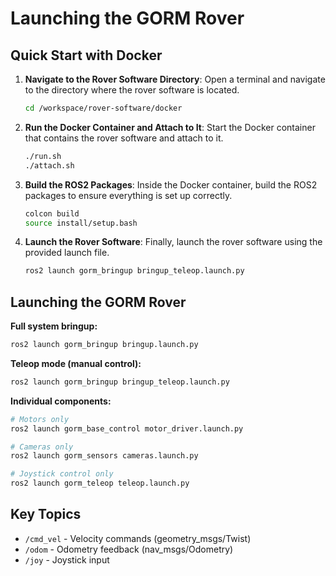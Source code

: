 # Launching the GORM Rover



## Quick Start with Docker

1. **Navigate to the Rover Software Directory**: Open a terminal and navigate to the directory where the rover software is located.
    ```bash
    cd /workspace/rover-software/docker
    ```
2. **Run the Docker Container and Attach to It**: Start the Docker container that contains the rover software and attach to it.
    ```bash
    ./run.sh
    ./attach.sh
    ```
3. **Build the ROS2 Packages**: Inside the Docker container, build the ROS2 packages to ensure everything is set up correctly.
    ```bash
    colcon build
    source install/setup.bash
    ```
4. **Launch the Rover Software**: Finally, launch the rover software using the provided launch file.
    ```bash
    ros2 launch gorm_bringup bringup_teleop.launch.py
    ```

## Launching the GORM Rover
**Full system bringup:**
```bash
ros2 launch gorm_bringup bringup.launch.py
```

**Teleop mode (manual control):**
```bash
ros2 launch gorm_bringup bringup_teleop.launch.py
```

**Individual components:**
```bash
# Motors only
ros2 launch gorm_base_control motor_driver.launch.py

# Cameras only  
ros2 launch gorm_sensors cameras.launch.py

# Joystick control only
ros2 launch gorm_teleop teleop.launch.py
```

## Key Topics

- `/cmd_vel` - Velocity commands (geometry_msgs/Twist)
- `/odom` - Odometry feedback (nav_msgs/Odometry)  
- `/joy` - Joystick input
